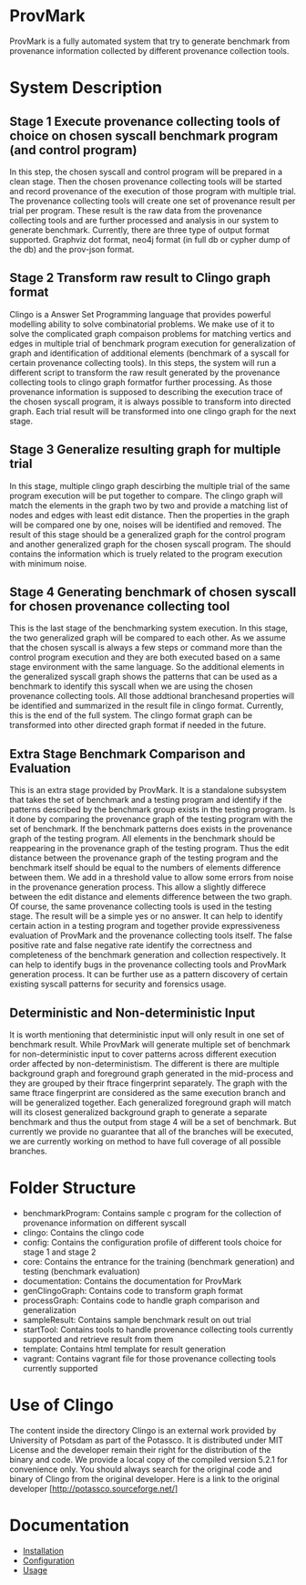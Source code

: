 # ProvMark

ProvMark is a fully automated system that try to generate benchmark from provenance information collected by different provenance collection tools.

# System Description

## Stage 1 Execute provenance collecting tools of choice on chosen syscall benchmark program (and control program)
In this step, the chosen syscall and control program will be prepared in a clean stage. Then the chosen provenance collecting tools will be started and record provenance of the execution of those program with multiple trial. The provenance collecting tools will create one set of provenance result per trial per program. These result is the raw data from the provenance collecting tools and are further processed and analysis in our system to generate benchmark. Currently, there are three type of output format supported. Graphviz dot format, neo4j format (in full db or cypher dump of the db) and the prov-json format.

## Stage 2 Transform raw result to Clingo graph format
Clingo is a Answer Set Programming language that provides powerful modelling ability to solve combinatorial problems. We make use of it to solve the complicated graph compaison problems for matching vertics and edges in multiple trial of benchmark program execution for generalization of graph and identification of additional elements (benchmark of a syscall for certain provenance collecting tools). In this steps, the system will run a different script to transform the raw result generated by the provenance collecting tools to clingo graph formatfor further processing. As those provenance information is supposed to describing the execution trace of the chosen syscall program, it is always possible to transform into directed graph. Each trial result will be transformed into one clingo graph for the next stage.

## Stage 3 Generalize resulting graph for multiple trial
In this stage, multiple clingo graph descirbing the multiple trial of the same program execution will be put together to compare. The clingo graph will match the elements in the graph two by two and provide a matching list of nodes and edges with least edit distance. Then the properties in the graph will be compared one by one, noises will be identified and removed. The result of this stage should be a generalized graph for the control program and another generalized graph for the chosen syscall program. The should contains the information which is truely related to the program execution with minimum noise.

## Stage 4 Generating benchmark of chosen syscall for chosen provenance collecting tool
This is the last stage of the benchmarking system execution. In this stage, the two generalized graph will be compared to each other. As we assume that the chosen syscall is always a few steps or command more than the control program execution and they are both executed based on a same stage environment with the same language. So the additional elements in the generalized syscall graph shows the patterns that can be used as a benchmark to identify this syscall when we are using the chosen provenance collecting tools. All those addtional branchesand properties will be identified and summarized in the result file in clingo format. Currently, this is the end of the full system. The clingo format graph can be transformed into other directed graph format if needed in the future.

## Extra Stage Benchmark Comparison and Evaluation
This is an extra stage provided by ProvMark. It is a standalone subsystem that takes the set of benchmark and a testing program and identify if the patterns described by the benchmark group exists in the testing program. Is it done by comparing the provenance graph of the testing program with the set of benchmark. If the benchmark patterns does exists in the provenance graph of the testing program. All elements in the benchmark should be reappearing in the provenance graph of the testing program. Thus the edit distance between the provenance graph of the testing program and the benchmark itself should be equal to the numbers of elements difference between them. We add in a threshold value to allow some errors from noise in the provenance generation process. This allow a slightly differece between the edit distance and elements difference between the two graph. Of course, the same provenance collecting tools is used in the testing stage. The result will be a simple yes or no answer. It can help to identify certain action in a testing program and together provide expressiveness evaluation of ProvMark and the provenance collecting tools itself. The false positive rate and false negative rate identify the correctness and completeness of the benchmark generation and collection respectively. It can help to identify bugs in the provenance collecting tools and ProvMark generation process. It can be further use as a pattern discovery of certain existing syscall patterns for security and forensics usage.

## Deterministic and Non-deterministic Input
It is worth mentioning that deterministic input will only result in one set of benchmark result. While ProvMark will generate multiple set of benchmark for non-deterministic input to cover patterns across different execution order affected by non-deterministism. The different is there are multiple background graph and foreground graph generated in the mid-process and they are grouped by their ftrace fingerprint separately. The graph with the same ftrace fingerprint are considered as the same execution branch and will be generalized together. Each generalized foreground graph will match will its closest generalized background graph to generate a separate benchmark and thus the output from stage 4 will be a set of benchmark. But currently we provide no guarantee that all of the branches will be executed, we are currently working on method to have full coverage of all possible branches.

# Folder Structure
- benchmarkProgram: Contains sample c program for the collection of provenance information on different syscall
- clingo: Contains the clingo code
- config: Contains the configuration profile of different tools choice for stage 1 and stage 2
- core: Contains the entrance for the training (benchmark generation) and testing (benchmark evaluation)
- documentation: Contains the documentation for ProvMark
- genClingoGraph: Contains code to transform graph format
- processGraph: Contains code to handle graph comparison and generalization
- sampleResult: Contains sample benchmark result on out trial
- startTool: Contains tools to handle provenance collecting tools currently supported and retrieve result from them
- template: Contains html template for result generation
- vagrant: Contains vagrant file for those provenance collecting tools currently supported

# Use of Clingo
The content inside the directory Clingo is an external work provided by University of Potsdam as part of the Potassco. It is distributed under MIT License and the developer remain their right for the distribution of the binary and code. We provide a local copy of the compiled version 5.2.1 for convenience only. You should always search for the original code and binary of Clingo from the original developer. Here is a link to the original developer [http://potassco.sourceforge.net/]

# Documentation

- [Installation](./documentation/install.md)
- [Configuration](./documentation/config.md)
- [Usage](./documentation/usage.md)
